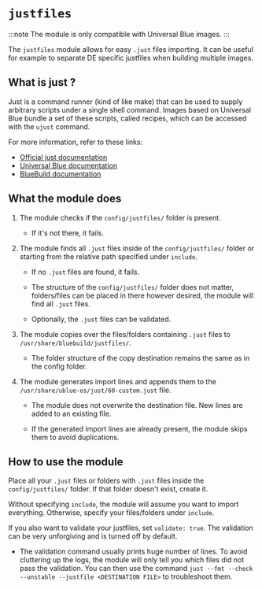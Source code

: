 # `justfiles`

:::note The module is only compatible with Universal Blue images. :::

The `justfiles` module allows for easy `.just` files importing. It can be useful for example to separate DE specific justfiles when building multiple images.

## What is just ?

Just is a command runner (kind of like make) that can be used to supply arbitrary scripts under a single shell command. Images based on Universal Blue bundle a set of these scripts, called recipes, which can be accessed with the `ujust` command.

For more information, refer to these links:

* [Official just documentation](https://just.systems/man/en)
* [Universal Blue documentation](https://universal-blue.discourse.group/docs?topic=42)
* [BlueBuild documentation](https://blue-build.org/learn/universal-blue/#custom-just-recipes)

## What the module does

1. The module checks if the `config/justfiles/` folder is present.
    
    * If it's not there, it fails.

2. The module finds all `.just` files inside of the `config/justfiles/` folder or starting from the relative path specified under `include`.
    
    * If no `.just` files are found, it fails.

    * The structure of the `config/justfiles/` folder does not matter, folders/files can be placed in there however desired, the module will find all `.just` files.

    * Optionally, the `.just` files can be validated.

3. The module copies over the files/folders containing `.just` files to `/usr/share/bluebuild/justfiles/`.

    * The folder structure of the copy destination remains the same as in the config folder.

4. The module generates import lines and appends them to the `/usr/share/ublue-os/just/60-custom.just` file.
    
    * The module does not overwrite the destination file. New lines are added to an existing file.

    * If the generated import lines are already present, the module skips them to avoid duplications.

## How to use the module

Place all your `.just` files or folders with `.just` files inside the `config/justfiles/` folder. If that folder doesn't exist, create it.

Without specifying `include`, the module will assume you want to import everything. Otherwise, specify your files/folders under `include`.

If you also want to validate your justfiles, set `validate: true`. The validation can be very unforgiving and is turned off by default.

* The validation command usually prints huge number of lines. To avoid cluttering up the logs, the module will only tell you which files did not pass the validation. You can then use the command `just --fmt --check --unstable --justfile <DESTINATION FILE>` to troubleshoot them.
